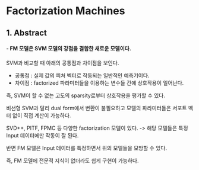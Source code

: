 # Factorization Machines

## 1. Abstract

#### - FM 모델은 SVM 모델의 강점을 결합한 새로운 모델이다.

SVM과 비교할 때 아래의 공통점과 차이점을 보인다.
- 공통점 : 실제 값의 피처 벡터로 작동되는 일반적인 예측기이다.
- 차이점 : factorized 파라미터들을 이용하는 변수들 간에 상호작용이 일어난다.

즉, SVM이 할 수 없는 고도의 sparsity로부터 상호작용을 평가할 수 있다.

비선형 SVM과 달리 dual form에서 변환이 불필요하고 모델의 파라미터들은 서포트 벡터 없이 직접 계산이 가능하다.

SVD++, PITF, FPMC 등 다양한 factorization 모델이 있다. -> 해당 모델들은 특정 Input 데이터에만 작동이 잘 된다.

반면 FM 모델은 Input 데이터를 특정하면서 위의 모델들을 모방할 수 있다.

즉, FM 모델에 전문적 지식이 없더라도 쉽게 구현이 가능하다.
